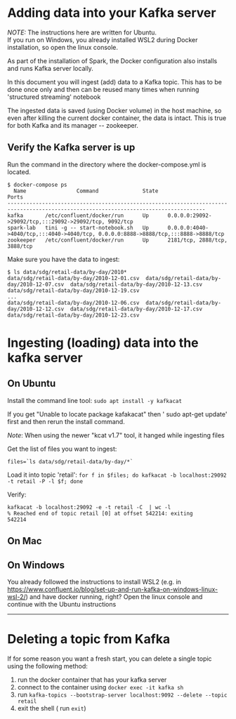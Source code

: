 # Adding data into your Kafka server

*NOTE:* The instructions here are written for Ubuntu. <br>
If you run on Windows, you already installed WSL2 during Docker installation, so open the linux console.



As part of the installation of Spark, the Docker configuration also installs and runs Kafka server locally.

In this document you will ingest (add) data to a Kafka topic. This has to be done once only and then can be reused many times when running 'structured streaming' notebook

The ingested data is saved (using Docker volume) in the host machine, so even after killing the current docker container, the data is intact. This is true for both Kafka and its manager -- zookeeper.


## Verify the Kafka server is up

Run the command in the directory where the docker-compose.yml is located.

```
$ docker-compose ps
  Name                Command              State                                         Ports                                       
-------------------------------------------------------------------------------------------------------------------------------------
kafka       /etc/confluent/docker/run      Up      0.0.0.0:29092->29092/tcp,:::29092->29092/tcp, 9092/tcp                            
spark-lab   tini -g -- start-notebook.sh   Up      0.0.0.0:4040->4040/tcp,:::4040->4040/tcp, 0.0.0.0:8888->8888/tcp,:::8888->8888/tcp
zookeeper   /etc/confluent/docker/run      Up      2181/tcp, 2888/tcp, 3888/tcp
```

Make sure you have the data to ingest:
```
$ ls data/sdg/retail-data/by-day/2010*
data/sdg/retail-data/by-day/2010-12-01.csv  data/sdg/retail-data/by-day/2010-12-07.csv  data/sdg/retail-data/by-day/2010-12-13.csv  data/sdg/retail-data/by-day/2010-12-19.csv
...
data/sdg/retail-data/by-day/2010-12-06.csv  data/sdg/retail-data/by-day/2010-12-12.csv  data/sdg/retail-data/by-day/2010-12-17.csv  data/sdg/retail-data/by-day/2010-12-23.csv
```

# Ingesting (loading) data into the kafka server

## On Ubuntu

Install the command line tool:
`sudo apt install -y kafkacat`

If you get "Unable to locate package kafakacat" then ' sudo apt-get update' first and then rerun the install command.

*Note*: When using the newer "kcat v1.7" tool, it hanged while ingesting files

Get the list of files you want to ingest:
```
files=`ls data/sdg/retail-data/by-day/*`
```

Load it into topic 'retail':
`for f in $files; do kafkacat -b localhost:29092 -t retail -P -l $f; done`

Verify:
```
kafkacat -b localhost:29092 -e -t retail -C  | wc -l
% Reached end of topic retail [0] at offset 542214: exiting
542214
```

## On Mac

## On Windows
You already followed the instructions to install WSL2 (e.g. in https://www.confluent.io/blog/set-up-and-run-kafka-on-windows-linux-wsl-2/) and have docker running, right?
Open the linux console and continue with the Ubuntu instructions 


<hr>

# Deleting a topic from Kafka

If for some reason you want a fresh start, you can delete a single topic using the following method:

1. run the docker container that has your kafka server 
2. connect to the container using `docker exec -it kafka sh`
3. run `kafka-topics --bootstrap-server localhost:9092 --delete --topic retail`
4. exit the shell ( run `exit`)